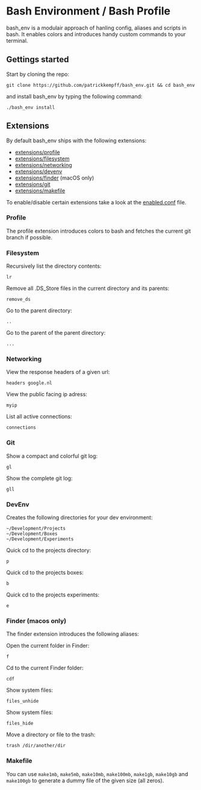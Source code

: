 # Bash Environment / Bash Profile

bash_env is a modulair approach of hanling config, aliases and scripts in bash. It enables colors and introduces handy custom commands to your terminal.

## Gettings started

Start by cloning the repo:

	git clone https://github.com/patrickkempff/bash_env.git && cd bash_env

and install bash_env by typing the following command:

	./bash_env install

## Extensions

By default bash_env ships with the following extensions:

- [extensions/profile](#profile)
- [extensions/filesystem](#filesystem)
- [extensions/networking](#networking)
- [extensions/devenv](#devenv)
- [extensions/finder](#finder-macos-only) (macOS only)
- [extensions/git](#git)
- [extensions/makefile](#makefile)

To enable/disable certain extensions take a look at the [enabled.conf](enabled.conf) file.

### Profile

The profile extension introduces colors to bash and fetches the current git branch if possible.

### Filesystem

Recursively list the directory contents:

	lr

Remove all .DS_Store files in the current directory and its parents:

	remove_ds

Go to the parent directory:

	..

Go to the parent of the parent directory:

	...
	
### Networking

View the response headers of a given url:  

	headers google.nl


View the public facing ip adress:  

	myip

List all active connections:  

	connections


### Git

Show a compact and colorful git log:

	gl

Show the complete git log:

	gll

### DevEnv

Creates the following directories for your dev environment:

```
~/Development/Projects
~/Development/Boxes
~/Development/Experiments
```
Quick cd to the projects directory:

	p
	
Quick cd to the projects boxes:

	b
	
Quick cd to the projects experiments:

	e		

### Finder (macos only)

The finder extension introduces the following aliases:

Open the current folder in Finder:  

	f

Cd to the current Finder folder:  
	
	cdf

Show system files:  
	
	files_unhide
	
Show system files:  
	
	files_hide
	
Move a directory or file to the trash:  
	
	trash /dir/another/dir
	
### Makefile

You can use `make1mb`, `make5mb`, `make10mb`, `make100mb`, `make1gb`, `make10gb` and `make100gb` to generate a dummy file of the given size (all zeros).